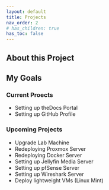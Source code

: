 ```yaml
---
layout: default
title: Projects
nav_order: 2
# has_children: true
has_toc: false
---
```


## About this Project

## My Goals


### Current Proects
 - Setting up theDocs Portal
 - Setting up GitHub Profile


### Upcoming Projects

- Upgrade Lab Machine
- Redeploying Proxmox Server
- Redeploying Docker Server
- Setting up Jellyfin Media Server
- Setting up pfSense Server
- Setting up Wireshark Server
- Deploy lightweight VMs (Linux Mint)